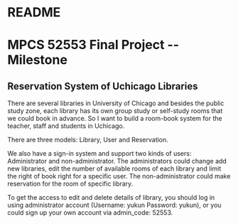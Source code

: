 # README

# MPCS 52553 Final Project -- Milestone

## Reservation System of Uchicago Libraries

There are several libraries in University of Chicago and besides the public study zone, each library has its own group study or self-study rooms that we could book in advance.
So I want to build a room-book system for the teacher, staff and students in Uchicago.

There are three models: Library, User and Reservation.

We also have a sign-in system and support two kinds of users: Administrator and non-administrator. The administrators could change add new libraries, edit the number of available rooms of each library and limit the right of book right for a specific user. The non-administrator could make reservation for the room of specific library.

To get the access to edit and delete details of library, you should log in using administrator account (Username: yukun   Password: yukun), or you could sign up your
own account via admin_code: 52553.
